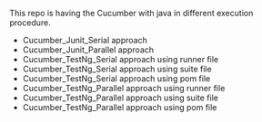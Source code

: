 This repo is having the Cucumber with java in different execution procedure.
- Cucumber_Junit_Serial approach
- Cucumber_Junit_Parallel approach
- Cucumber_TestNg_Serial  approach using runner file
- Cucumber_TestNg_Serial approach using suite file
- Cucumber_TestNg_Serial approach using pom file
- Cucumber_TestNg_Parallel approach using runner file
- Cucumber_TestNg_Parallel approach using suite file
- Cucumber_TestNg_Parallel approach using pom file
